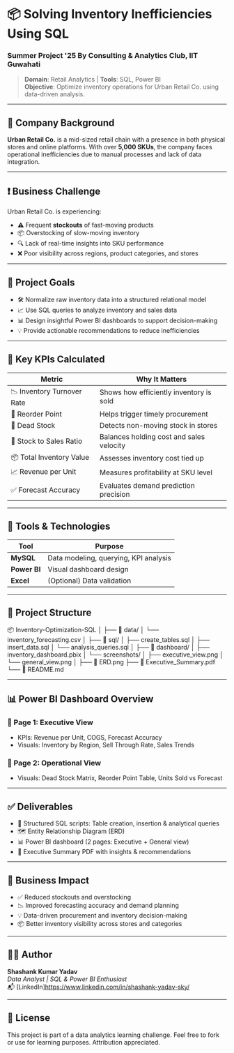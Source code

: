 # 📦 Solving Inventory Inefficiencies Using SQL 
### Summer Project '25 By Consulting & Analytics Club, IIT Guwahati

> **Domain**: Retail Analytics | **Tools**: SQL, Power BI  
> **Objective**: Optimize inventory operations for Urban Retail Co. using data-driven analysis.

---

## 🏢 Company Background

**Urban Retail Co.** is a mid-sized retail chain with a presence in both physical stores and online platforms. With over **5,000 SKUs**, the company faces operational inefficiencies due to manual processes and lack of data integration.

---

## ❗ Business Challenge

Urban Retail Co. is experiencing:

- ⚠️ Frequent **stockouts** of fast-moving products
- 📦 Overstocking of slow-moving inventory
- 🔍 Lack of real-time insights into SKU performance
- ❌ Poor visibility across regions, product categories, and stores

---

## 🎯 Project Goals

- 🛠 Normalize raw inventory data into a structured relational model  
- 📈 Use SQL queries to analyze inventory and sales data  
- 📊 Design insightful Power BI dashboards to support decision-making  
- 💡 Provide actionable recommendations to reduce inefficiencies  

---

## 🔑 Key KPIs Calculated

| Metric                          | Why It Matters                                   |
|---------------------------------|--------------------------------------------------|
| 📉 Inventory Turnover Rate      | Shows how efficiently inventory is sold         |
| 🛒 Reorder Point                | Helps trigger timely procurement                |
| 🧊 Dead Stock                   | Detects non-moving stock in stores              |
| 💸 Stock to Sales Ratio         | Balances holding cost and sales velocity        |
| 📦 Total Inventory Value        | Assesses inventory cost tied up                 |
| 📈 Revenue per Unit             | Measures profitability at SKU level             |
| ✅ Forecast Accuracy            | Evaluates demand prediction precision           |

---

## 🧰 Tools & Technologies

| Tool        | Purpose                             |
|-------------|-------------------------------------|
| **MySQL**   | Data modeling, querying, KPI analysis |
| **Power BI**| Visual dashboard design              |
| **Excel**   | (Optional) Data validation            |

---

## 📁 Project Structure

📦 Inventory-Optimization-SQL
│
├── 📂 data/
│ └── inventory_forecasting.csv
│
├── 📂 sql/
│ ├── create_tables.sql
│ ├── insert_data.sql
│ └── analysis_queries.sql
│
├── 📂 dashboard/
│ ├── inventory_dashboard.pbix
│ └── screenshots/
│ ├── executive_view.png
│ └── general_view.png
│
├── 📄 ERD.png
├── 📄 Executive_Summary.pdf
└── 📄 README.md


---

## 📊 Power BI Dashboard Overview

### 📌 Page 1: Executive View
- KPIs: Revenue per Unit, COGS, Forecast Accuracy
- Visuals: Inventory by Region, Sell Through Rate, Sales Trends

### 📌 Page 2: Operational View
- Visuals: Dead Stock Matrix, Reorder Point Table, Units Sold vs Forecast

---

## ✅ Deliverables

- 🧾 Structured SQL scripts: Table creation, insertion & analytical queries
- 🗺️ Entity Relationship Diagram (ERD)
- 📊 Power BI dashboard (2 pages: Executive + General view)
- 📄 Executive Summary PDF with insights & recommendations

---

## 🚀 Business Impact

- ✅ Reduced stockouts and overstocking
- 📉 Improved forecasting accuracy and demand planning
- 💡 Data-driven procurement and inventory decision-making
- 📦 Better inventory visibility across stores and categories

---

## 👨‍💻 Author

**Shashank Kumar Yadav**  
_Data Analyst | SQL & Power BI Enthusiast_  
📬 [LinkedIn]https://www.linkedin.com/in/shashank-yadav-sky/ 

---

## 📝 License

This project is part of a data analytics learning challenge. Feel free to fork or use for learning purposes. Attribution appreciated.


